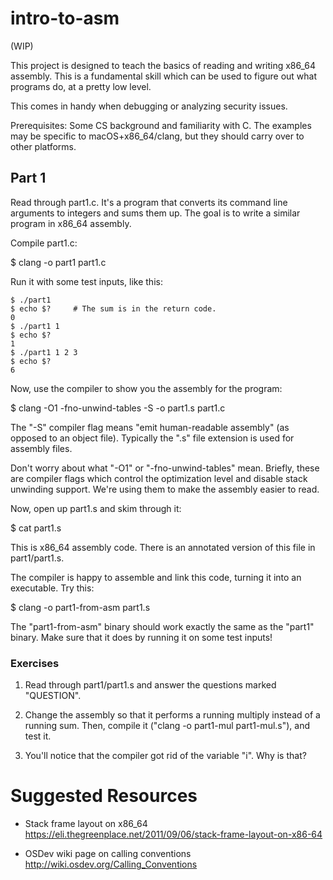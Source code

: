 # intro-to-asm

(WIP)

This project is designed to teach the basics of reading and writing x86_64
assembly. This is a fundamental skill which can be used to figure out what
programs do, at a pretty low level.

This comes in handy when debugging or analyzing security issues.

Prerequisites: Some CS background and familiarity with C. The examples may be
specific to macOS+x86_64/clang, but they should carry over to other platforms.

## Part 1

Read through part1.c. It's a program that converts its command line arguments
to integers and sums them up. The goal is to write a similar program in x86_64
assembly.

Compile part1.c:

$ clang -o part1 part1.c

Run it with some test inputs, like this:

```
$ ./part1
$ echo $?     # The sum is in the return code.
0
$ ./part1 1
$ echo $?
1
$ ./part1 1 2 3
$ echo $?
6
```

Now, use the compiler to show you the assembly for the program:

$ clang -O1 -fno-unwind-tables -S -o part1.s part1.c

The "-S" compiler flag means "emit human-readable assembly" (as opposed to an
object file). Typically the ".s" file extension is used for assembly files.

Don't worry about what "-O1" or "-fno-unwind-tables" mean. Briefly, these are
compiler flags which control the optimization level and disable stack unwinding
support. We're using them to make the assembly easier to read.

Now, open up part1.s and skim through it:

$ cat part1.s

This is x86_64 assembly code. There is an annotated version of this file in
part1/part1.s.

The compiler is happy to assemble and link this code, turning it into an
executable. Try this:

$ clang -o part1-from-asm part1.s

The "part1-from-asm" binary should work exactly the same as the "part1" binary.
Make sure that it does by running it on some test inputs!

### Exercises

1. Read through part1/part1.s and answer the questions marked "QUESTION".

2. Change the assembly so that it performs a running multiply instead of a
running sum. Then, compile it ("clang -o part1-mul part1-mul.s"), and test it.

3. You'll notice that the compiler got rid of the variable "i". Why is that?

# Suggested Resources

* Stack frame layout on x86_64
https://eli.thegreenplace.net/2011/09/06/stack-frame-layout-on-x86-64

* OSDev wiki page on calling conventions
http://wiki.osdev.org/Calling_Conventions
